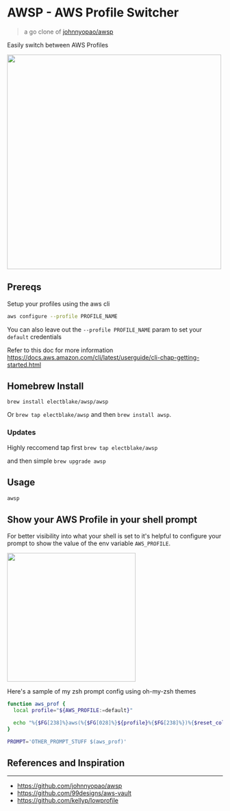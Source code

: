 # AWSP - AWS Profile Switcher

> a go clone of [johnnyopao/awsp](https://github.com/johnnyopao/awsp)

Easily switch between AWS Profiles

<img src="https://github.com/johnnyopao/awsp/raw/master/demo.gif" width="500">

## Prereqs
Setup your profiles using the aws cli

```sh
aws configure --profile PROFILE_NAME
```

You can also leave out the `--profile PROFILE_NAME` param to set your `default` credentials

Refer to this doc for more information
https://docs.aws.amazon.com/cli/latest/userguide/cli-chap-getting-started.html


## Homebrew Install

`brew install electblake/awsp/awsp`

Or `brew tap electblake/awsp` and then `brew install awsp`.

### Updates

Highly reccomend tap first `brew tap electblake/awsp`

and then simple `brew upgrade awsp`

## Usage
```sh
awsp
```

## Show your AWS Profile in your shell prompt
For better visibility into what your shell is set to it's helpful to configure your prompt to show the value of the env variable `AWS_PROFILE`.

<img src="https://github.com/johnnyopao/awsp/raw/master/screenshot.png" width="300">

Here's a sample of my zsh prompt config using oh-my-zsh themes

```sh
function aws_prof {
  local profile="${AWS_PROFILE:=default}"

  echo "%{$FG[238]%}aws(%{$FG[028]%}${profile}%{$FG[238]%})%{$reset_color%} "
}
```

```sh
PROMPT='OTHER_PROMPT_STUFF $(aws_prof)'
```


## References and Inspiration
---
- https://github.com/johnnyopao/awsp
- https://github.com/99designs/aws-vault
- https://github.com/kellyp/lowprofile